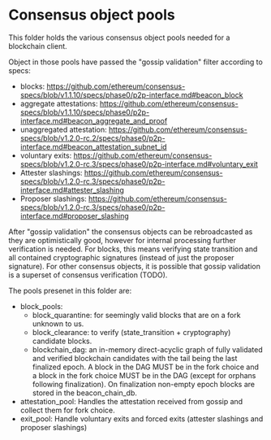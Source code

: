 # Consensus object pools

This folder holds the various consensus object pools needed for a blockchain client.

Object in those pools have passed the "gossip validation" filter according
to specs:
- blocks: https://github.com/ethereum/consensus-specs/blob/v1.1.10/specs/phase0/p2p-interface.md#beacon_block
- aggregate attestations: https://github.com/ethereum/consensus-specs/blob/v1.1.10/specs/phase0/p2p-interface.md#beacon_aggregate_and_proof
- unaggregated attestation: https://github.com/ethereum/consensus-specs/blob/v1.2.0-rc.2/specs/phase0/p2p-interface.md#beacon_attestation_subnet_id
- voluntary exits: https://github.com/ethereum/consensus-specs/blob/v1.2.0-rc.3/specs/phase0/p2p-interface.md#voluntary_exit
- Attester slashings: https://github.com/ethereum/consensus-specs/blob/v1.2.0-rc.3/specs/phase0/p2p-interface.md#attester_slashing
- Proposer slashings: https://github.com/ethereum/consensus-specs/blob/v1.2.0-rc.3/specs/phase0/p2p-interface.md#proposer_slashing

After "gossip validation" the consensus objects can be rebroadcasted as they are optimistically good, however for internal processing further verification is needed.
For blocks, this means verifying state transition and all contained cryptographic signatures (instead of just the proposer signature).
For other consensus objects, it is possible that gossip validation is a superset of consensus verification (TODO).

The pools presenet in this folder are:
- block_pools:
  - block_quarantine: for seemingly valid blocks that are on a fork unknown to us.
  - block_clearance: to verify (state_transition + cryptography) candidate blocks.
  - blockchain_dag: an in-memory direct-acyclic graph of fully validated and verified blockchain candidates with the tail being the last finalized epoch. A block in the DAG MUST be in the fork choice and a block in the fork choice MUST be in the DAG (except for orphans following finalization). On finalization non-empty epoch blocks are stored in the beacon_chain_db.
- attestation_pool:
  Handles the attestation received from gossip and collect them for fork choice.
- exit_pool:
  Handle voluntary exits and forced exits (attester slashings and proposer slashings)

